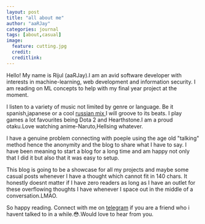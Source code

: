 ```yaml
---
layout: post
title: "all about me"
author: "aaRJay"
categories: journal
tags: [about,casual]
image:
  feature: cutting.jpg
  credit:
  creditlink:
---
```


Hello! My name is Rijul (aaRJay).I am an avid software developer with interests in machine-learning, web development and information security.
I am reading on ML concepts to help with my final year project at the moment.

I listen to a variety of music not limited by genre or language. Be it spanish,japanese or a cool <a href ="https://www.youtube.com/watch?v=vrjrJdsOu4c">russian mix </a> I will groove to its beats.
I play games a lot favourites being Dota 2 and Hearthstone.I am a proud otaku.Love watching anime-Naruto,Hellsing whatever.

I have a genuine problem connecting with poeple using the age old "talking" method hence the anonymity and the blog to share what I have to say.
I have been meaning to start a blog for a long time and am happy not only that I did it but also that it was easy to setup.

This blog is going to be a showcase for all my projects and maybe some casual posts whenever I have a thought which cannot fit in 140 chars.
It honestly doesnt matter if I have zero readers as long as I have an outlet for these overflowing thoughts I have whenever I space out in the middle of a conversation.LMAO.

So happy reading. Connect with me on <a href="https://www.t.me/aarengee">telegram</a> if you are a friend who i havent talked to in a while.😳.Would love to hear from you. 
 
